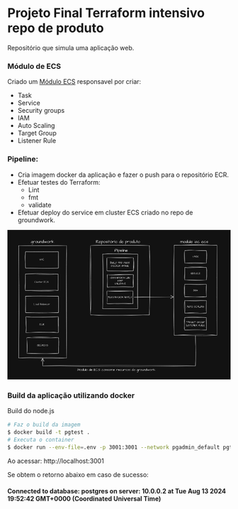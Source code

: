 # Projeto Final Terraform intensivo repo de produto

Repositório que simula uma aplicação web.

### Módulo de ECS

Criado um [Módulo ECS](https://github.com/jhtoigo/terraform-aws-service.git) responsavel por criar:

* Task
* Service
* Security groups
* IAM
* Auto Scaling
* Target Group
* Listener Rule

### Pipeline:

* Cria imagem docker da aplicação e fazer o push para o repositório ECR.
* Efetuar testes do Terraform: 
    * Lint
    * fmt
    + validate
* Efetuar deploy do service em cluster ECS criado no repo de groundwork.


![](docs/readme.png)

### Build da aplicação utilizando docker

Build do node.js

```sh
# Faz o build da imagem
$ docker build -t pgtest .
# Executa o container
$ docker run --env-file=.env -p 3001:3001 --network pgadmin_default pgtest
```

Ao acessar: http://localhost:3001

Se obtem o retorno abaixo em caso de sucesso:

#### Connected to database: postgres on server: 10.0.0.2 at Tue Aug 13 2024 19:52:42 GMT+0000 (Coordinated Universal Time)
